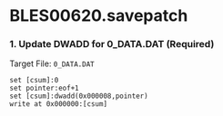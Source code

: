 # BLES00620.savepatch

### 1. Update DWADD for 0_DATA.DAT (Required)

Target File: `0_DATA.DAT`

```
set [csum]:0
set pointer:eof+1
set [csum]:dwadd(0x000008,pointer)
write at 0x000000:[csum]
```

